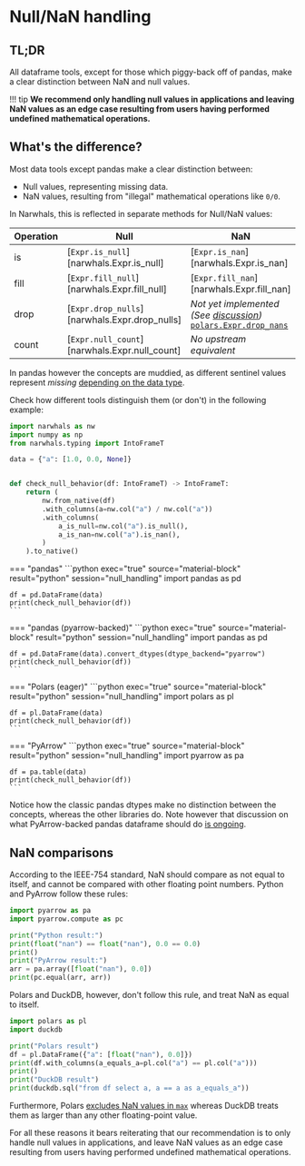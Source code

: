 # Null/NaN handling

## TL;DR

All dataframe tools, except for those which piggy-back off of pandas, make a clear
distinction between NaN and null values. 

!!! tip
    **We recommend only handling null values in applications and leaving NaN values as an 
    edge case resulting from users having performed undefined mathematical operations.**

## What's the difference?

Most data tools except pandas make a clear distinction between:

- Null values, representing missing data.
- NaN values, resulting from "illegal" mathematical operations like `0/0`.

In Narwhals, this is reflected in separate methods for Null/NaN values:

| Operation | Null                                          | NaN                                                                                                                                                                                                                                              |
| --------- | --------------------------------------------- | ------------------------------------------------------------------------------------------------------------------------------------------------------------------------------------------------------------------------------------------------ |
| is        | [`Expr.is_null`][narwhals.Expr.is_null]       | [`Expr.is_nan`][narwhals.Expr.is_nan]                                                                                                                                                                                                            |
| fill      | [`Expr.fill_null`][narwhals.Expr.fill_null]   | [`Expr.fill_nan`][narwhals.Expr.fill_nan]                                                                                                                                                                                                        |
| drop      | [`Expr.drop_nulls`][narwhals.Expr.drop_nulls] | *Not yet implemented (See [discussion](https://github.com/narwhals-dev/narwhals/issues/3031#issuecomment-3219910366))*<br>[`polars.Expr.drop_nans`](https://docs.pola.rs/api/python/stable/reference/expressions/api/polars.Expr.drop_nans.html) |
| count     | [`Expr.null_count`][narwhals.Expr.null_count] | *No upstream equivalent*                                                                                                                                                                                                                         |

In pandas however the concepts are muddied, as different sentinel values represent *missing* [depending on the data type](https://pandas.pydata.org/docs/user_guide/missing_data.html).

Check how different tools distinguish them (or don't) in the following example:

```python exec="1" source="above" session="null_handling"
import narwhals as nw
import numpy as np
from narwhals.typing import IntoFrameT

data = {"a": [1.0, 0.0, None]}


def check_null_behavior(df: IntoFrameT) -> IntoFrameT:
    return (
        nw.from_native(df)
        .with_columns(a=nw.col("a") / nw.col("a"))
        .with_columns(
            a_is_null=nw.col("a").is_null(),
            a_is_nan=nw.col("a").is_nan(),
        )
    ).to_native()
```

=== "pandas"
    ```python exec="true" source="material-block" result="python" session="null_handling"
    import pandas as pd

    df = pd.DataFrame(data)
    print(check_null_behavior(df))
    ```

=== "pandas (pyarrow-backed)"
    ```python exec="true" source="material-block" result="python" session="null_handling"
    import pandas as pd

    df = pd.DataFrame(data).convert_dtypes(dtype_backend="pyarrow")
    print(check_null_behavior(df))
    ```

=== "Polars (eager)"
    ```python exec="true" source="material-block" result="python" session="null_handling"
    import polars as pl

    df = pl.DataFrame(data)
    print(check_null_behavior(df))
    ```

=== "PyArrow"
    ```python exec="true" source="material-block" result="python" session="null_handling"
    import pyarrow as pa

    df = pa.table(data)
    print(check_null_behavior(df))
    ```

Notice how the classic pandas dtypes make no distinction between the concepts, whereas the other
libraries do. Note however that discussion on what PyArrow-backed pandas dataframe should do
[is ongoing](https://github.com/pandas-dev/pandas/issues/32265).

## NaN comparisons

According to the IEEE-754 standard, NaN should compare as not equal to itself, and cannot
be compared with other floating point numbers. Python and PyArrow follow these rules:

```python exec="1" source="above" session="nan-comparisons" result="python"
import pyarrow as pa
import pyarrow.compute as pc

print("Python result:")
print(float("nan") == float("nan"), 0.0 == 0.0)
print()
print("PyArrow result:")
arr = pa.array([float("nan"), 0.0])
print(pc.equal(arr, arr))
```

Polars and DuckDB, however, don't follow this rule, and treat NaN as equal to itself.

```python exec="1" source="above" session="nan-comparisons" result="python"
import polars as pl
import duckdb

print("Polars result")
df = pl.DataFrame({"a": [float("nan"), 0.0]})
print(df.with_columns(a_equals_a=pl.col("a") == pl.col("a")))
print()
print("DuckDB result")
print(duckdb.sql("from df select a, a == a as a_equals_a"))
```

Furthermore, Polars [excludes NaN values in `max`](https://github.com/pola-rs/polars/issues/23635)
whereas DuckDB treats them as larger than any other floating-point value.

For all these reasons it bears reiterating that our recommendation is to only handle null values in applications, and leave NaN values as an edge case resulting from users having performed undefined mathematical operations.

